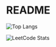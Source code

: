 # README
![Top Langs](https://github-readme-stats.vercel.app/api/top-langs/?username=Coconut8201&layout=compact&theme=tokyonight)

![LeetCode Stats](https://leetcard.jacoblin.cool/Coconut8201?theme=wtf&font=JetBrains%20Mono&ext=heatmap&site=cn)


